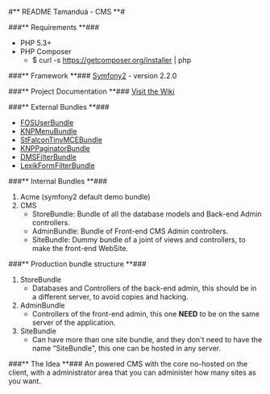 #** README Tamanduá - CMS **#

###** Requirements **###
 * PHP 5.3+
 * PHP Composer
    - $ curl -s https://getcomposer.org/installer | php

###** Framework **###
[Symfony2](http://symfony.com/]) - version 2.2.0

###** Project Documentation **###
[Visit the Wiki](../wiki/Home)

###** External Bundles **###
 * [FOSUserBundle](https://github.com/FriendsOfSymfony/FOSUserBundle)
 * [KNPMenuBundle](https://github.com/KnpLabs/KnpMenuBundle)
 * [StFalconTinyMCEBundle](https://github.com/stfalcon/TinymceBundle)
 * [KNPPaginatorBundle](https://github.com/KnpLabs/KnpPaginatorBundle)
 * [DMSFilterBundle](http://knpbundles.com/rdohms/DMSFilterBundle)
 * [LexikFormFilterBundle](https://github.com/lexik/LexikFormFilterBundle)

###** Internal Bundles **###
 1. Acme (symfony2 default demo bundle)
 2. CMS
    - StoreBundle: Bundle of all the database models and Back-end Admin controllers.
    - AdminBundle: Bundle of Front-end CMS Admin controllers.
    - SiteBundle: Dummy bundle of a joint of views and controllers, to make the front-end WebSite.

###** Production bundle structure **###
 1. StoreBundle
    - Databases and Controllers of the back-end admin, this should be in a different server, to avoid copies and hacking.
 2. AdminBundle
    - Controllers of the front-end admin, this one **NEED** to be on the same server of the application.
 3. SiteBundle
    - Can have more than one site bundle, and they don't need to have the name "SiteBundle", this one can be hosted in any server.

###** The Idea **###
An powered CMS with the core no-hosted on the client, with a administrator area that you can administer how many sites as you want.
